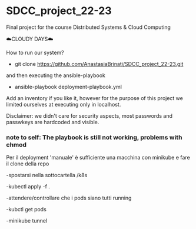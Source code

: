 # SDCC_project_22-23
Final project for the course Distributed Systems &amp; Cloud Computing

☁️CLOUDY DAYS☁️

How to run our system?

- git clone https://github.com/AnastasiaBrinati/SDCC_project_22-23.git

and then executing the ansible-playbook

- ansible-playbook deployment-playbook.yml

Add an inventory if you like it, however for the purpose of this project we limited ourselves at executing only in localhost.

Disclaimer: we didn't care for security aspects, most passwords and passwkeys are hardcoded and visible.

### note to self: The playbook is still not working, problems with chmod ###

Per il deployment 'manuale' è sufficiente una macchina con minikube e fare il clone della repo

-spostarsi nella sottocartella /k8s

-kubectl apply -f .

-attendere/controllare che i pods siano tutti running

-kubctl get pods

-minikube tunnel
